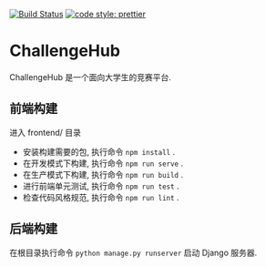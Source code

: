 [![Build Status](https://travis-ci.com/AerysNan/ubiquitous-potato.svg?token=UB5Xzp6dhS72fDX13on9&branch=master)](https://travis-ci.com/AerysNan/ubiquitous-potato)
[![code style: prettier](https://img.shields.io/badge/code_style-prettier-ff69b4.svg?style=flat-square)](https://github.com/prettier/prettier)

# ChallengeHub

ChallengeHub 是一个面向大学生的竞赛平台.

## 前端构建

进入 frontend/ 目录

- 安装构建需要的包, 执行命令 `npm install` .
- 在开发模式下构建, 执行命令 `npm run serve` .
- 在生产模式下构建, 执行命令 `npm run build` .
- 进行前端单元测试, 执行命令 `npm run test` .
- 检查代码风格规范, 执行命令 `npm run lint` .

## 后端构建

在根目录执行命令 `python manage.py runserver` 启动 Django 服务器.
